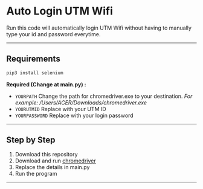 # Auto Login UTM Wifi
Run this code will automatically login UTM Wifi without having to manually type your id and password everytime.

---

## Requirements
```sh
pip3 install selenium
```

**Required (Change at main.py) :**
- `YOURPATH` Change the path for chromedriver.exe to your destination. _For example: /Users/ACER/Downloads/chromedriver.exe_
- `YOURUTMID` Replace with your UTM ID
- `YOURPASSWORD` Replace with your login password

---

## Step by Step
1. Download this repository 
2. Download and run [chromedriver](https://chromedriver.chromium.org/downloads)
3. Replace the details in main.py
4. Run the program


---
